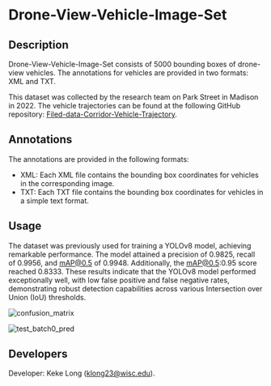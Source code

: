 # Drone-View-Vehicle-Image-Set

## Description

Drone-View-Vehicle-Image-Set consists of 5000 bounding boxes of drone-view vehicles. The annotations for vehicles are provided in two formats: XML and TXT.

This dataset was collected by the research team on Park Street in Madison in 2022. The vehicle trajectories can be found at the following GitHub repository: [Filed-data-Corridor-Vehicle-Trajectory](https://github.com/CATS-Lab/ANL2-Perception-TrajectoryDetection).

## Annotations

The annotations are provided in the following formats:

- XML: Each XML file contains the bounding box coordinates for vehicles in the corresponding image.
- TXT: Each TXT file contains the bounding box coordinates for vehicles in a simple text format.

## Usage
The dataset was previously used for training a YOLOv8 model, achieving remarkable performance. The model attained a precision of 0.9825, recall of 0.9956, and mAP@0.5 of 0.9948. Additionally, the mAP@0.5:0.95 score reached 0.8333. These results indicate that the YOLOv8 model performed exceptionally well, with low false positive and false negative rates, demonstrating robust detection capabilities across various Intersection over Union (IoU) thresholds.

![confusion_matrix](https://github.com/Keke-Long/Drone-View-Vehicle-Image-Set/assets/101722521/15b53f45-6d5e-40bb-a8d9-229ac6b21d7e)

![test_batch0_pred](https://github.com/Keke-Long/Drone-View-Vehicle-Image-Set/assets/101722521/181be62a-540a-443a-ba56-5c5462ff3bb6)

## Developers

Developer: Keke Long (klong23@wisc.edu).
